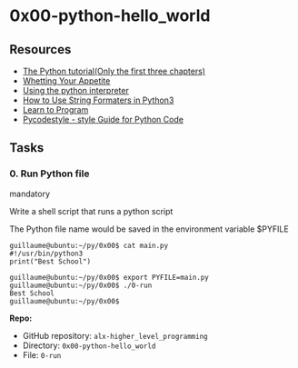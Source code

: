 # 0x00-python-hello_world

## Resources

* [The Python tutorial(Only the first three chapters)](https://docs.python.org/3/tutorial/index.html)
* [Whetting Your Appetite](https://docs.python.org/3/tutorial/appetite.html)
* [Using the python interpreter](https://docs.python.org/3/tutorial/interpreter.html)
* [How to Use String Formaters in Python3](https://realpython.com/python-f-strings/)
* [Learn to Program](https://www.youtube.com/playlist?list=PLGLfVvz_LVvTn3cK5e6LjhgGiSeVlIRwt)
* [Pycodestyle - style Guide for Python Code](https://pypi.org/project/pycodestyle/)


## Tasks


### 0. Run Python file

mandatory

Write a shell script that runs a python script

The Python file name would be saved in the environment variable $PYFILE

```
guillaume@ubuntu:~/py/0x00$ cat main.py
#!/usr/bin/python3
print("Best School")

guillaume@ubuntu:~/py/0x00$ export PYFILE=main.py
guillaume@ubuntu:~/py/0x00$ ./0-run
Best School
guillaume@ubuntu:~/py/0x00$
```

**Repo:**

- GitHub repository: `alx-higher_level_programming`
- Directory: `0x00-python-hello_world`
- File: `0-run`

